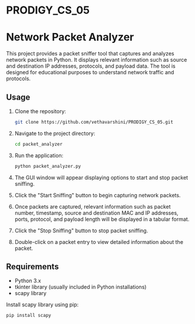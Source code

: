 # PRODIGY_CS_05
# Network Packet Analyzer

This project provides a packet sniffer tool that captures and analyzes network packets in Python. It displays relevant information such as source and destination IP addresses, protocols, and payload data. The tool is designed for educational purposes to understand network traffic and protocols.

## Usage

1. Clone the repository:

    ```bash
    git clone https://github.com/vethavarshini/PRODIGY_CS_05.git
    ```

2. Navigate to the project directory:

    ```bash
    cd packet_analyzer
    ```

3. Run the application:

    ```bash
    python packet_analyzer.py
    ```

4. The GUI window will appear displaying options to start and stop packet sniffing.

5. Click the "Start Sniffing" button to begin capturing network packets.

6. Once packets are captured, relevant information such as packet number, timestamp, source and destination MAC and IP addresses, ports, protocol, and payload length will be displayed in a tabular format.

7. Click the "Stop Sniffing" button to stop packet sniffing.

8. Double-click on a packet entry to view detailed information about the packet.

## Requirements

- Python 3.x
- tkinter library (usually included in Python installations)
- scapy library

Install scapy library using pip:

```bash
pip install scapy

